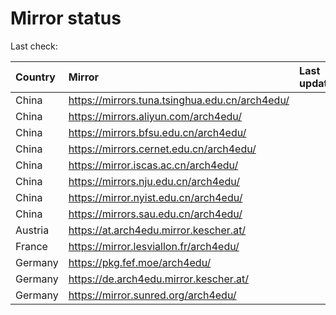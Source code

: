 <script src="./time.js"></script>
# Mirror status
Last check: <script type="text/javascript">localize(1732303068.0924466);</script>

|Country|Mirror|Last update|
|:------|:-----|:----------|
|China|https://mirrors.tuna.tsinghua.edu.cn/arch4edu/|<script type="text/javascript">localize(1732257800);</script>|
|China|https://mirrors.aliyun.com/arch4edu/|<script type="text/javascript">localize(1732257800);</script>|
|China|https://mirrors.bfsu.edu.cn/arch4edu/|<script type="text/javascript">localize(1732257800);</script>|
|China|https://mirrors.cernet.edu.cn/arch4edu/|<script type="text/javascript">localize(1732257800);</script>|
|China|https://mirror.iscas.ac.cn/arch4edu/|<script type="text/javascript">localize(1732257800);</script>|
|China|https://mirrors.nju.edu.cn/arch4edu/|<script type="text/javascript">localize(1732171557);</script>|
|China|https://mirror.nyist.edu.cn/arch4edu/|<script type="text/javascript">localize(1732257800);</script>|
|China|https://mirrors.sau.edu.cn/arch4edu/|<script type="text/javascript">localize(1729319991);</script>|
|Austria|https://at.arch4edu.mirror.kescher.at/|<script type="text/javascript">localize(1732257800);</script>|
|France|https://mirror.lesviallon.fr/arch4edu/|<script type="text/javascript">localize(1732257800);</script>|
|Germany|https://pkg.fef.moe/arch4edu/|<script type="text/javascript">localize(1732257800);</script>|
|Germany|https://de.arch4edu.mirror.kescher.at/|<script type="text/javascript">localize(1732257800);</script>|
|Germany|https://mirror.sunred.org/arch4edu/|<script type="text/javascript">localize(1732257800);</script>|

<script src="./tablefilter/tablefilter.js"></script>
<script src="./table.js"></script>